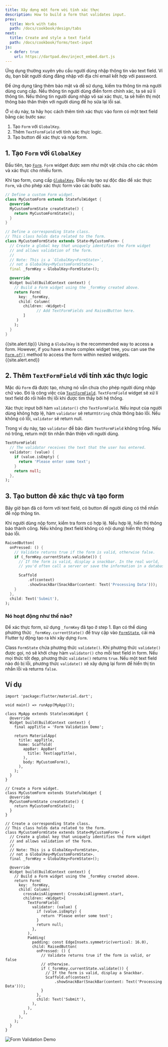 ```yaml
---
title: Xây dựng một form với tính xác thực
description: How to build a form that validates input.
prev:
  title: Work with tabs
  path: /docs/cookbook/design/tabs
next:
  title: Create and style a text field
  path: /docs/cookbook/forms/text-input
js:
  - defer: true
    url: https://dartpad.dev/inject_embed.dart.js
---
```


Ứng dụng thường xuyên yêu cầu người dùng nhập thông tin vào text field.
Ví dụ, bạn bắt người dùng đăng nhập với địa chỉ email kết hợp với password.

Để ứng dụng tăng thêm bảo mật và dễ sử dụng, kiểm tra thông tin mà người dùng cung cấp. Nếu thông tin người dùng điền form chính xác, ta sé sử lí thông tin. Nếu thông tin người dùng nhập vô sai xác thực, ta sẽ hiển thị một thông báo thân thiện với người dùng để họ sửa lại lỗi sai.

Ở vị dụ này, ta hãy học cách thêm tính xác thực vào form có một text field bằng các bước sau:

  1. Tạo `Form` với `GlobalKey`.
  2. Thêm `TextFormField` với tính xác thực logic.
  3. Tạo button để xác thực và nộp form.

## 1. Tạo `Form` với `GlobalKey`

Đầu tiên, tạo [`Form`][].
`Form` widget được xem như một vật chứa cho các nhóm và xác thực cho nhiều form.

Khi tạo form, cung cấp [`GlobalKey`][].
Điều này tạo sự độc đáo để xác thực `Form`, và cho phép xác thực form vào các bước sau.

<!-- skip -->
```dart
// Define a custom Form widget.
class MyCustomForm extends StatefulWidget {
  @override
  MyCustomFormState createState() {
    return MyCustomFormState();
  }
}

// Define a corresponding State class.
// This class holds data related to the form.
class MyCustomFormState extends State<MyCustomForm> {
  // Create a global key that uniquely identifies the Form widget
  // and allows validation of the form.
  //
  // Note: This is a `GlobalKey<FormState>`,
  // not a GlobalKey<MyCustomFormState>.
  final _formKey = GlobalKey<FormState>();

  @override
  Widget build(BuildContext context) {
    // Build a Form widget using the _formKey created above.
    return Form(
      key: _formKey,
      child: Column(
        children: <Widget>[
              // Add TextFormFields and RaisedButton here.
        ]
     )
    );
  }
}
```

{{site.alert.tip}}
  Using a `GlobalKey` is the recommended way to access a form.
  However, if you have a more complex widget tree,
  you can use the [`Form.of()`][] method to
  access the form within nested widgets.
{{site.alert.end}}

## 2. Thêm `TextFormField` với tính xác thực logic

Mặc dù `Form` đã được tạo, nhưng nó vẫn chưa cho phép người dùng nhập chữ vào.
Đó là công việc của [`TextFormField`][].
`TextFormField` widget sẽ xử lí text field đó rồi hiển thị lỗi khi được tìm thấy bởi hệ thống.

Xác thực input bởi hàm `validator()`  cho
`TextFormField`. Nếu input của người dùng không hợp lệ,
hàm `validator`  sẽ return`String` chứa thông báo lỗi.
Nếu không có lỗi, `validator` sẽ return null.

Trong ví dụ này, tạo `validator` để  bảo đảm
`TextFormField` không trống. Nếu nó trống,
return một tin nhắn thân thiện với người dùng.

<!-- skip -->
```dart
TextFormField(
  // The validator receives the text that the user has entered.
  validator: (value) {
    if (value.isEmpty) {
      return 'Please enter some text';
    }
    return null;
  },
);
```

## 3. Tạo button đẻ xác thực và tạo form

Bây giờ bạn đã có form với text field,
có button để người dùng có thể nhấn để nộp thông tin.

Khi người dùng nộp fomr, kiểm tra form có hợp lệ.
Nếu hợp lệ, hiển thị thông báo thành công.
Nếu không (text field không có nội dung) hiển thị thông báo lỗi.

<!-- skip -->
```dart
RaisedButton(
  onPressed: () {
    // Validate returns true if the form is valid, otherwise false.
    if (_formKey.currentState.validate()) {
      // If the form is valid, display a snackbar. In the real world,
      // you'd often call a server or save the information in a database.

      Scaffold
          .of(context)
          .showSnackBar(SnackBar(content: Text('Processing Data')));
    }
  },
  child: Text('Submit'),
);
```

### Nó hoạt động như thế nào?

Để xác thực form, sử dụng `_formKey` đã tạo ở
step 1. Bạn có thể dùng phương thức `_formKey.currentState()`
để truy cập vào [`FormState`][],
cái mà Flutter tự động tạo ra khi xây dựng `Form`.

Class `FormState` chứa phương thức `validate()`.
Khi phương thức `validate()` được gọi, nó sẽ khởi chạy hàm `validator()`
cho mỗi text field in form.
Nếu mọi thức tốt đẹp, phương thức `validate()` returns `true`.
Nếu một text field nào đó bị lỗi, phương thức `validate()`
xẽ xây dựng lại form để  hiển thị tin nhắn lỗi và returns `false`.

## Ví dụ

```run-dartpad:theme-light:mode-flutter:run-true:width-100%:height-600px:split-60:ga_id-interactive_example
import 'package:flutter/material.dart';

void main() => runApp(MyApp());

class MyApp extends StatelessWidget {
  @override
  Widget build(BuildContext context) {
    final appTitle = 'Form Validation Demo';

    return MaterialApp(
      title: appTitle,
      home: Scaffold(
        appBar: AppBar(
          title: Text(appTitle),
        ),
        body: MyCustomForm(),
      ),
    );
  }
}

// Create a Form widget.
class MyCustomForm extends StatefulWidget {
  @override
  MyCustomFormState createState() {
    return MyCustomFormState();
  }
}

// Create a corresponding State class.
// This class holds data related to the form.
class MyCustomFormState extends State<MyCustomForm> {
  // Create a global key that uniquely identifies the Form widget
  // and allows validation of the form.
  //
  // Note: This is a GlobalKey<FormState>,
  // not a GlobalKey<MyCustomFormState>.
  final _formKey = GlobalKey<FormState>();

  @override
  Widget build(BuildContext context) {
    // Build a Form widget using the _formKey created above.
    return Form(
      key: _formKey,
      child: Column(
        crossAxisAlignment: CrossAxisAlignment.start,
        children: <Widget>[
          TextFormField(
            validator: (value) {
              if (value.isEmpty) {
                return 'Please enter some text';
              }
              return null;
            },
          ),
          Padding(
            padding: const EdgeInsets.symmetric(vertical: 16.0),
            child: RaisedButton(
              onPressed: () {
                // Validate returns true if the form is valid, or false
                // otherwise.
                if (_formKey.currentState.validate()) {
                  // If the form is valid, display a Snackbar.
                  Scaffold.of(context)
                      .showSnackBar(SnackBar(content: Text('Processing Data')));
                }
              },
              child: Text('Submit'),
            ),
          ),
        ],
      ),
    );
  }
}
```

<noscript>
  <img src="/images/cookbook/form-validation.gif" alt="Form Validation Demo" class="site-mobile-screenshot" />
</noscript>


[`Form`]: {{site.api}}/flutter/widgets/Form-class.html
[`Form.of()`]: {{site.api}}/flutter/widgets/Form/of.html
[`FormState`]: {{site.api}}/flutter/widgets/FormState-class.html
[`GlobalKey`]: {{site.api}}/flutter/widgets/GlobalKey-class.html
[`TextFormField`]: {{site.api}}/flutter/material/TextFormField-class.html

